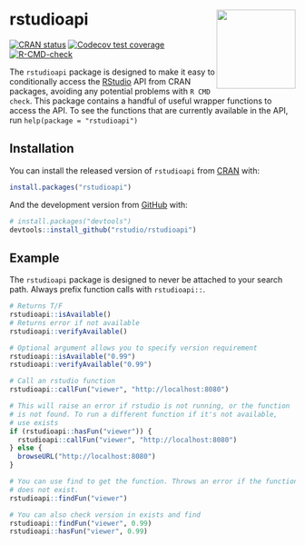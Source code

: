 
<!-- README.md is generated from README.Rmd. Please edit that file -->

# rstudioapi <a href='https://rstudio.github.io/rstudioapi/'><img src='man/figures/logo.png' align="right" height="139" /></a>

<!-- badges: start -->

[![CRAN
status](https://www.r-pkg.org/badges/version/rstudioapi)](https://CRAN.R-project.org/package=rstudioapi)
[![Codecov test
coverage](https://codecov.io/gh/rstudio/rstudioapi/branch/main/graph/badge.svg)](https://codecov.io/gh/rstudio/rstudioapi?branch=main)
[![R-CMD-check](https://github.com/rstudio/rstudioapi/workflows/R-CMD-check/badge.svg)](https://github.com/rstudio/rstudioapi/actions)
<!-- badges: end -->

The `rstudioapi` package is designed to make it easy to conditionally
access the [RStudio](https://rstudio.com/) API from CRAN packages,
avoiding any potential problems with `R CMD check`. This package
contains a handful of useful wrapper functions to access the API. To see
the functions that are currently available in the API, run
`help(package = "rstudioapi")`

## Installation

You can install the released version of `rstudioapi` from
[CRAN](https://CRAN.R-project.org) with:

``` r
install.packages("rstudioapi")
```

And the development version from [GitHub](https://github.com/) with:

``` r
# install.packages("devtools")
devtools::install_github("rstudio/rstudioapi")
```

## Example

The `rstudioapi` package is designed to never be attached to your search
path. Always prefix function calls with `rstudioapi::`.

``` r
# Returns T/F
rstudioapi::isAvailable()
# Returns error if not available
rstudioapi::verifyAvailable()

# Optional argument allows you to specify version requirement
rstudioapi::isAvailable("0.99")
rstudioapi::verifyAvailable("0.99")

# Call an rstudio function
rstudioapi::callFun("viewer", "http://localhost:8080")

# This will raise an error if rstudio is not running, or the function
# is not found. To run a different function if it's not available,
# use exists
if (rstudioapi::hasFun("viewer")) {
  rstudioapi::callFun("viewer", "http://localhost:8080")
} else {
  browseURL("http://localhost:8080")
}

# You can use find to get the function. Throws an error if the function
# does not exist.
rstudioapi::findFun("viewer")

# You can also check version in exists and find
rstudioapi::findFun("viewer", 0.99)
rstudioapi::hasFun("viewer", 0.99)
```
